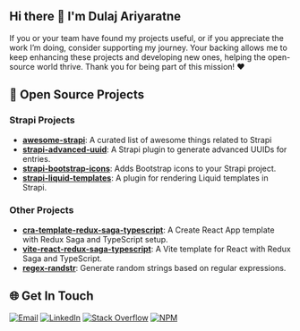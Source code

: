 ## Hi there 👋 I'm Dulaj Ariyaratne

If you or your team have found my projects useful, or if you appreciate the work I’m doing, consider supporting my journey. Your backing allows me to keep enhancing these projects and developing new ones, helping the open-source world thrive. Thank you for being part of this mission! ❤️

## 🎁 Open Source Projects

### Strapi Projects

- [**awesome-strapi**](https://github.com/Dulajdeshan/awesome-strapi): A curated list of awesome things related to Strapi
- [**strapi-advanced-uuid**](https://github.com/Dulajdeshan/strapi-advanced-uuid): A Strapi plugin to generate advanced UUIDs for entries.
- [**strapi-bootstrap-icons**](https://github.com/Dulajdeshan/strapi-bootstrap-icons): Adds Bootstrap icons to your Strapi project.
- [**strapi-liquid-templates**](https://github.com/Dulajdeshan/strapi-liquid-templates): A plugin for rendering Liquid templates in Strapi.

### Other Projects

- [**cra-template-redux-saga-typescript**](https://github.com/Dulajdeshan/cra-template-redux-saga-typescript): A Create React App template with Redux Saga and TypeScript setup.
- [**vite-react-redux-saga-typescript**](https://github.com/Dulajdeshan/vite-react-redux-saga-typescript): A Vite template for React with Redux Saga and TypeScript.
- [**regex-randstr**](https://github.com/Dulajdeshan/regex-randstr): Generate random strings based on regular expressions.


## 🌐 Get In Touch
[![Email](https://img.shields.io/badge/dulajdeshans@gmail.com-%23EA4335.svg?logo=Gmail&logoColor=white)](mailto:dulajdeshans@gmail.com)
[![LinkedIn](https://img.shields.io/badge/LinkedIn-%230077B5.svg?logo=linkedin&logoColor=white)](https://linkedin.com/in/dulaj) [![Stack Overflow](https://img.shields.io/badge/-Stackoverflow-FE7A16?logo=stack-overflow&logoColor=white)](https://stackoverflow.com/users/13368318) [![NPM](https://img.shields.io/badge/-npm-CB3837?logo=npm&logoColor=white)](https://www.npmjs.com/~dulajdeshan) 

